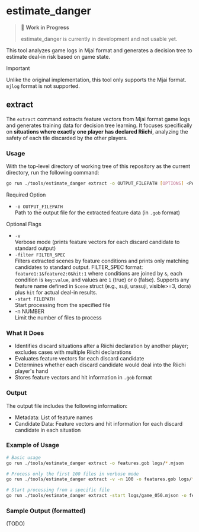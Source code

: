 # estimate_danger

> 🚧 **Work in Progress**
>
> estimate_danger is currently in development and not usable yet.

This tool analyzes game logs in Mjai format and generates a decision tree to estimate deal-in risk based on game state.

> [!IMPORTANT]
> Unlike the original implementation, this tool only supports the Mjai format.
> `mjlog` format is not supported.

## extract

The `extract` command extracts feature vectors from Mjai format game logs and generates training data for decision tree learning.
It focuses specifically on **situations where exactly one player has declared Riichi**, analyzing the safety of each tile discarded by the other players.

### Usage

With the top-level directory of working tree of this repository as the current directory, run the following command:

```sh
go run ./tools/estimate_danger extract -o OUTPUT_FILEPATH [OPTIONS] <PATH/TO/INPUT_FILES>
```

Required Option

- `-o OUTPUT_FILEPATH`  
Path to the output file for the extracted feature data (in `.gob` format)

Optional Flags

- `-v`  
Verbose mode (prints feature vectors for each discard candidate to standard output)
- `-filter FILTER_SPEC`  
Filters extracted scenes by feature conditions and prints only matching candidates to standard output.
FILTER_SPEC format: `feature1:1&feature2:0&hit:1` where conditions are joined by `&`, each condition is `key:value`, and values are `1` (true) or `0` (false).
Supports any feature name defined in `Scene` struct (e.g., suji, urasuji, visible>=3, dora) plus `hit` for actual deal-in results.
- `-start FILEPATH`  
Start processing from the specified file
- -n NUMBER  
Limit the number of files to process

### What It Does

- Identifies discard situations after a Riichi declaration by another player; excludes cases with multiple Riichi declarations
- Evaluates feature vectors for each discard candidate
- Determines whether each discard candidate would deal into the Riichi player's hand
- Stores feature vectors and hit information in `.gob` format

### Output

The output file includes the following information:

- Metadata: List of feature names
- Candidate Data: Feature vectors and hit information for each discard candidate in each situation

### Example of Usage

```sh
# Basic usage
go run ./tools/estimate_danger extract -o features.gob logs/*.mjson

# Process only the first 100 files in verbose mode
go run ./tools/estimate_danger extract -v -n 100 -o features.gob logs/*.mjson

# Start processing from a specific file
go run ./tools/estimate_danger extract -start logs/game_050.mjson -o features.gob logs/*.mjson
```

### Sample Output (formatted)

(TODO)
